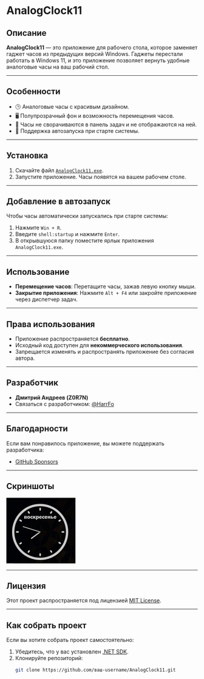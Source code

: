 # AnalogClock11

## Описание
**AnalogClock11** — это приложение для рабочего стола, которое заменяет гаджет часов из предыдущих версий Windows. Гаджеты перестали работать в Windows 11, и это приложение позволяет вернуть удобные аналоговые часы на ваш рабочий стол.

---

## Особенности
- 🕒 Аналоговые часы с красивым дизайном.
- 🖥️ Полупрозрачный фон и возможность перемещения часов.
- 🚫 Часы не сворачиваются в панель задач и не отображаются на ней.
- 🔄 Поддержка автозапуска при старте системы.

---

## Установка
1. Скачайте файл [`AnalogClock11.exe`](https://github.com/Z0R7N/AnalogClock11/raw/refs/heads/main/releases/AnalogClock11.exe).
2. Запустите приложение. Часы появятся на вашем рабочем столе.

---

## Добавление в автозапуск
Чтобы часы автоматически запускались при старте системы:
1. Нажмите `Win + R`.
2. Введите `shell:startup` и нажмите `Enter`.
3. В открывшуюся папку поместите ярлык приложения `AnalogClock11.exe`.

---

## Использование
- **Перемещение часов**: Перетащите часы, зажав левую кнопку мыши.
- **Закрытие приложения**: Нажмите `Alt + F4` или закройте приложение через диспетчер задач.

---

## Права использования
- Приложение распространяется **бесплатно**.
- Исходный код доступен для **некоммерческого использования**.
- Запрещается изменять и распространять приложение без согласия автора.

---

## Разработчик
- **Дмитрий Андреев (Z0R7N)**
- Связаться с разработчиком: [@HarrFo](https://t.me/HarrFo)

---

## Благодарности
Если вам понравилось приложение, вы можете поддержать разработчика:
- [GitHub Sponsors](https://github.com/sponsors/Z0R7N)

---

## Скриншоты
![Скриншот часов](https://github.com/Z0R7N/AnalogClock11/blob/main/assets/screen_clock11.png)

---

## Лицензия
Этот проект распространяется под лицензией [MIT License](LICENSE).

---

## Как собрать проект
Если вы хотите собрать проект самостоятельно:
1. Убедитесь, что у вас установлен [.NET SDK](https://dotnet.microsoft.com/download).
2. Клонируйте репозиторий:
   ```bash
   git clone https://github.com/ваш-username/AnalogClock11.git
